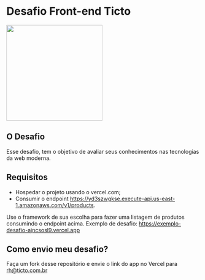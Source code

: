 # Desafio Front-end Ticto
<img src="https://app.ticto.com.br/assets/images/horizontal1.png" width="250" height="auto">

## O Desafio
Esse desafio, tem o objetivo de avaliar seus conhecimentos nas tecnologias da web moderna.

## Requisitos
 - Hospedar o projeto usando o vercel.com;
 - Consumir o endpoint https://yd3szwgkse.execute-api.us-east-1.amazonaws.com/v1/products.

Use o framework de sua escolha para fazer uma listagem de produtos consumindo o endpoint acima.
Exemplo de desafio: https://exemplo-desafio-ajncsosl9.vercel.app

## Como envio meu desafio?
Faça um fork desse repositório e envie o link do app no Vercel para rh@ticto.com.br
